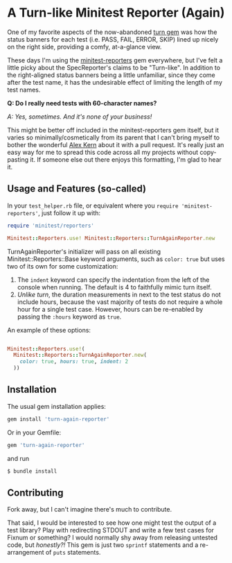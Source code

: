 # A Turn-like Minitest Reporter (Again)

One of my favorite aspects of the now-abandoned [turn gem](https://github.com/turn-project/turn) was how the status banners for each test (i.e. PASS, FAIL, ERROR, SKIP) lined up nicely on the right side, providing a comfy, at-a-glance view.

These days I'm using the [minitest-reporters](https://github.com/kern/minitest-reporters) gem everywhere, but I've felt a little picky about the SpecReporter's claims to be "Turn-like". In addition to the right-aligned status banners being a little unfamiliar, since they come after the test name, it has the undesirable effect of limiting the length of my test names.

**Q: Do I really need tests with 60-character names?**

*A: Yes, sometimes. And it's none of your business!*

This might be better off included in the minitest-reporters gem itself, but it varies so minimally/cosmetically from its parent that I can't bring myself to bother the wonderful [Alex Kern](https://github.com/kern) about it with a pull request. It's really just an easy way for me to spread this code across all my projects without copy-pasting it. If someone else out there enjoys this formatting, I'm glad to hear it.

## Usage and Features (so-called)

In your `test_helper.rb` file, or equivalent where you `require 'minitest-reporters'`, just follow it up with:

```ruby
require 'minitest/reporters'

Minitest::Reporters.use! Minitest::Reporters::TurnAgainReporter.new
```

TurnAgainReporter's initializer will pass on all existing Minitest::Reporters::Base keyword arguments, such as `color: true` but uses two of its own for some customization:

  1. The `indent` keyword can specify the indentation from the left of the console when running. The default is 4 to faithfully mimic turn itself.
  2. *Unlike turn*, the duration measurements in next to the test status do not include hours, because the vast majority of tests do not require a whole hour for a single test case. However, hours can be re-enabled by passing the `:hours` keyword as `true`.

An example of these options:

```ruby

Minitest::Reporters.use!(
  Minitest::Reporters::TurnAgainReporter.new(
    color: true, hours: true, indent: 2
  ))
```

## Installation

The usual gem installation applies:

```ruby
gem install 'turn-again-reporter'
```

Or in your Gemfile:

```ruby
gem 'turn-again-reporter'
```

and run

```bash
$ bundle install
```

## Contributing

Fork away, but I can't imagine there's much to contribute.

That said, I would be interested to see how one might test the output of a test library? Play with redirecting STDOUT and write a few test cases for Fixnum or something? I would normally shy away from releasing untested code, but *honestly?!* This gem is just two `sprintf` statements and a re-arrangement of `puts` statements.
